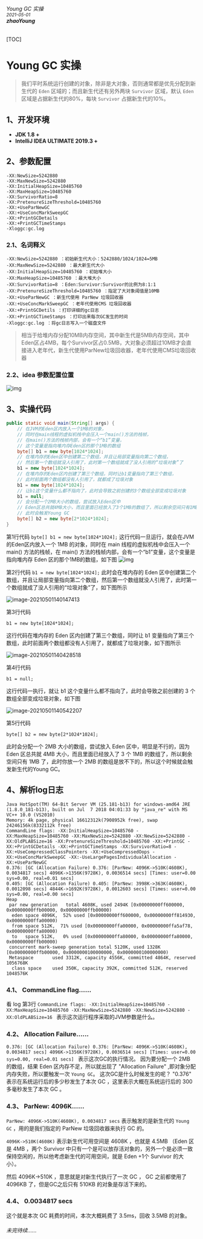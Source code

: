 ###### Young GC 实操<br /><sup>2021-05-01</sup><br />**zhaoYoung**<br />

[TOC]

# Young GC 实操

>  我们平时系统运行创建的对象，除非是大对象，否则通常都是优先分配到新生代的 `Eden` 区域的；而且新生代还有另外两块 `Survivor` 区域，默认 `Eden` 区域是占据新生代的80%，每块 `Survivor` 占据新生代的10%。

## 1、开发环境

- **JDK 1.8 +**
- **IntelliJ IDEA ULTIMATE 2019.3 +** 

## 2、参数配置

```
-XX:NewSize=5242880
-XX:MaxNewSize=5242880
-XX:InitialHeapSize=10485760
-XX:MaxHeapSize=10485760
-XX:SurvivorRatio=8
-XX:PretenureSizeThreshold=10485760
-XX:+UseParNewGC
-XX:+UseConcMarkSweepGC
-XX:+PrintGCDetails
-XX:+PrintGCTimeStamps
-Xloggc:gc.log
```

### 2.1、名词释义

```
-XX:NewSize=5242880 ：初始新生代大小：5242880/1024/1024=5MB
-XX:MaxNewSize=5242880 ：最大新生代大小
-XX:InitialHeapSize=10485760 ：初始堆大小
-XX:MaxHeapSize=10485760 ：最大堆大小
-XX:SurvivorRatio=8 ：Eden:Survivor:Survivor的比例为8:1:1
-XX:PretenureSizeThreshold=10485760 ：指定了大对象阈值是10MB
-XX:+UseParNewGC ：新生代使用 ParNew 垃圾回收器
-XX:+UseConcMarkSweepGC ：老年代使用CMS 垃圾回收器
-XX:+PrintGCDetils ：打印详细的gc日志
-XX:+PrintGCTimeStamps ：打印出来每次GC发生的时间
-Xloggc:gc.log ：将gc日志写入一个磁盘文件
```
> 相当于给堆内存分配10MB内存空间，其中新生代是5MB内存空间，其中Eden区占4MB，每个Survivor区占0.5MB，大对象必须超过10MB才会直接进入老年代，新生代使用ParNew垃圾回收器，老年代使用CMS垃圾回收器

### 2.2、idea 参数配置位置

![img](https://gitee.com/BigYoungZhao/typora/raw/master/img/20210501135737.png)



## 3、实操代码



```java
public static void main(String[] args) {
    // 在JVM的Eden区内放入一个1MB的对象，
    // 同时在main线程的虚拟机栈中会压入一个main()方法的栈帧，
    // 在main()方法的栈帧内部，会有一个“b1”变量，
    // 这个变量是指向堆内存Eden区的那个1MB的数组
    byte[] b1 = new byte[1024*1024];
    // 在堆内存的Eden区中创建第二个数组，并且让局部变量指向第二个数组，
    // 然后第一个数组就没人引用了，此时第一个数组就成了没人引用的“垃圾对象”了
    b1 = new byte[1024*1024];
    // 在堆内存的Eden区内创建了第三个数组，同时让b1变量指向了第三个数组，
    // 此时前面两个数组都没有人引用了，就都成了垃圾对象
    b1 = new byte[1024*1024];
    // 让b1这个变量什么都不指向了，此时会导致之前创建的3个数组全部变成垃圾对象
    b1 = null;
    // 会分配一个2MB大小的数组，尝试放入Eden区中
    // Eden区总共就4MB大小，而且里面已经放入了3个1MB的数组了，所以剩余空间只有1MB了，此时放一个2MB的数组是放不下的
    // 此时会触发Young GC
    byte[] b2 = new byte[2*1024*1024];
}
```
第1行代码
`byte[] b1 = new byte[1024*1024];`
这行代码一旦运行，就会在JVM的Eden区内放入一个 1MB 的对象，同时在 main 线程的虚拟机栈中会压入一个 main() 方法的栈帧，在 main() 方法的栈帧内部，会有一个“b1”变量，这个变量是指向堆内存 Eden 区的那个1MB的数组，如下图
![img](https://gitee.com/BigYoungZhao/typora/raw/master/img/20210501135454.png)



第2行代码
`b1 = new byte[1024*1024];`
此时会在堆内存的 Eden 区中创建第二个数组，并且让局部变量指向第二个数组，然后第一个数组就没人引用了，此时第一个数组就成了没人引用的“垃圾对象”了，如下图所示

![image-20210501140147413](https://gitee.com/BigYoungZhao/typora/raw/master/img/20210501140149.png)

第3行代码

`b1 = new byte[1024*1024];`

这行代码在堆内存的 Eden 区内创建了第三个数组，同时让 b1 变量指向了第三个数组，此时前面两个数组都没有人引用了，就都成了垃圾对象，如下图所示  

![image-20210501140428518](https://gitee.com/BigYoungZhao/typora/raw/master/img/20210501140429.png)



第4行代码

`b1 = null;`

这行代码一执行，就让 b1 这个变量什么都不指向了，此时会导致之前创建的 3 个数组全部变成垃圾对象，如下图  

![image-20210501140542207](https://gitee.com/BigYoungZhao/typora/raw/master/img/20210501140543.png)

第5行代码

`byte[] b2 = new byte[2*1024*1024];`

此时会分配一个 2MB 大小的数组，尝试放入 Eden 区中，明显是不行的，因为 Eden 区总共就 4MB 大小，而且里面已经放入了 3 个 1MB 的数组了，所以剩余空间只有 1MB 了，此时你放一个 2MB 的数组是放不下的，所以这个时候就会触发新生代的Young GC。  

## 4、解析log日志
```
Java HotSpot(TM) 64-Bit Server VM (25.181-b13) for windows-amd64 JRE (1.8.0_181-b13), built on Jul  7 2018 04:01:33 by "java_re" with MS VC++ 10.0 (VS2010)
Memory: 4k page, physical 16612312k(7908952k free), swap 24246156k(8332112k free)
CommandLine flags: -XX:InitialHeapSize=10485760 -XX:MaxHeapSize=10485760 -XX:MaxNewSize=5242880 -XX:NewSize=5242880 -XX:OldPLABSize=16 -XX:PretenureSizeThreshold=10485760 -XX:+PrintGC -XX:+PrintGCDetails -XX:+PrintGCTimeStamps -XX:SurvivorRatio=8 -XX:+UseCompressedClassPointers -XX:+UseCompressedOops -XX:+UseConcMarkSweepGC -XX:-UseLargePagesIndividualAllocation -XX:+UseParNewGC 
0.376: [GC (Allocation Failure) 0.376: [ParNew: 4096K->510K(4608K), 0.0034817 secs] 4096K->1356K(9728K), 0.0036514 secs] [Times: user=0.00 sys=0.00, real=0.01 secs] 
0.405: [GC (Allocation Failure) 0.405: [ParNew: 3998K->363K(4608K), 0.0012098 secs] 4844K->1692K(9728K), 0.0012603 secs] [Times: user=0.00 sys=0.00, real=0.00 secs] 
Heap
 par new generation   total 4608K, used 2494K [0x00000000ff600000, 0x00000000ffb00000, 0x00000000ffb00000)
  eden space 4096K,  52% used [0x00000000ff600000, 0x00000000ff814930, 0x00000000ffa00000)
  from space 512K,  71% used [0x00000000ffa00000, 0x00000000ffa5af78, 0x00000000ffa80000)
  to   space 512K,   0% used [0x00000000ffa80000, 0x00000000ffa80000, 0x00000000ffb00000)
 concurrent mark-sweep generation total 5120K, used 1328K [0x00000000ffb00000, 0x0000000100000000, 0x0000000100000000)
 Metaspace       used 3312K, capacity 4556K, committed 4864K, reserved 1056768K
  class space    used 350K, capacity 392K, committed 512K, reserved 1048576K
```

### 4.1、 CommandLine flag……
看 log 第3行
`CommandLine flags: -XX:InitialHeapSize=10485760 -XX:MaxHeapSize=10485760 -XX:MaxNewSize=5242880 -XX:NewSize=5242880 -XX:OldPLABSize=16 `
表示这次运行程序采取的JVM参数是什么。  

### 4.2、 Allocation Failure……
`0.376: [GC (Allocation Failure) 0.376: [ParNew: 4096K->510K(4608K), 0.0034817 secs] 4096K->1356K(9728K), 0.0036514 secs] [Times: user=0.00 sys=0.00, real=0.01 secs] `
表示这次GC的执行情况。
因为要分配一个 2MB 的数组，结果 Eden 区内存不足，所以就出现了 "Allocation Failure" ,即对象分配内存失败，所以要触发一次 `Young GC`。
这次GC是什么时候发生的呢？ "0.376" 表示在系统运行后的多少秒发生了本次 GC ，这里表示大概在系统运行后的 300 多毫秒发生了本次 GC 。

### 4.3、 ParNew: 4096K……
`ParNew: 4096K->510K(4608K), 0.0034817 secs`
表示触发的是新生代的 `Young GC` ，用的是我们指定的 ParNew 垃圾回收器来执行 GC 的。

`4096K->510K(4608K)`
表示新生代可用空间是 4608K ，也就是 4.5MB （Eden 区是 4MB ，两个 Survivor 中只有一个是可以放存活对象的，另外一个是必须一致保持空闲的，所以他考虑新生代的可用空间，就是 Eden +1个 Survivor 的大小）。

然后 4096K->510K ，意思就是对新生代执行了一次 GC ， GC 之前都使用了 4096KB 了，但是GC之后只有 510KB 的对象是存活下来的。

### 4.4、 0.0034817 secs
这个就是本次 GC 耗费的时间，本次大概耗费了 3.5ms，回收 3.5MB 的对象。




###### 未完待续……